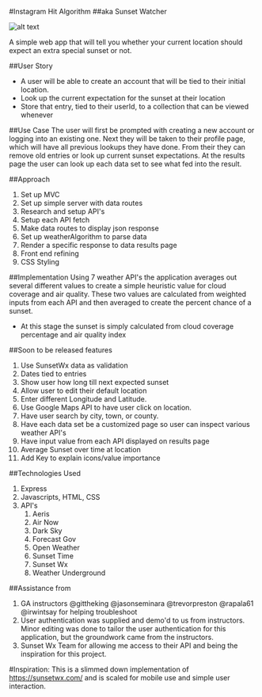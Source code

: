 #Instagram Hit Algorithm
##aka Sunset Watcher

![alt text](http://i.imgur.com/RVeHiVj.gifv "Logo Title Text 1")

A simple web app that will tell you whether your current location should expect an extra special sunset or not.

##User Story
 - A user will be able to create an account that will be tied to their initial location.
 - Look up the current expectation for the sunset at their location
 - Store that entry, tied to their userId, to a collection that can be viewed whenever

##Use Case
The user will first be prompted with creating a new account or logging into an existing one. Next they will be taken to their profile page, which will have all previous lookups they have done. From their they can remove old entries or look up current sunset expectations. At the results page the user can look up each data set to see what fed into the result.

##Approach
1. Set up MVC
2. Set up simple server with data routes
3. Research and setup API's
4. Setup each API fetch
5. Make data routes to display json response
6. Set up weatherAlgorithm to parse data
7. Render a specific response to data results page
8. Front end refining
9. CSS Styling

##Implementation
Using 7 weather API's the application averages out several different values to create a simple heuristic value for cloud coverage and air quality. These two values are calculated from weighted inputs from each API and then averaged to create the percent chance of a sunset.
- At this stage the sunset is simply calculated from cloud coverage percentage and air quality index

##Soon to be released features
 1. Use SunsetWx data as validation
 2. Dates tied to entries
 3. Show user how long till next expected sunset
 5. Allow user to edit their default location
  1. Enter different Longitude and Latitude.
  2. Use Google Maps API to have user click on location.
  3. Have user search by city, town, or county.
 5. Have each data set be a customized page so user can inspect various weather API's
  1. Have input value from each API displayed on results page
 6. Average Sunset over time at location
 7. Add Key to explain icons/value importance

##Technologies Used
 1. Express
 2. Javascripts, HTML, CSS
 3. API's
    1. Aeris
    2. Air Now
    3. Dark Sky
    4. Forecast Gov
    5. Open Weather
    6. Sunset Time
    7. Sunset Wx
    8. Weather Underground

##Assistance from
1. GA instructors @gittheking @jasonseminara @trevorpreston @rapala61 @irwintsay for helping troubleshoot
 1. User authentication was supplied and demo'd to us from instructors. Minor editing was done to tailor the user authentication for this application, but the groundwork came from the instructors.
2. Sunset Wx Team for allowing me access to their API and being the inspiration for this project.

#Inspiration:
This is a slimmed down implementation of https://sunsetwx.com/ and is scaled for mobile use and simple user interaction.
